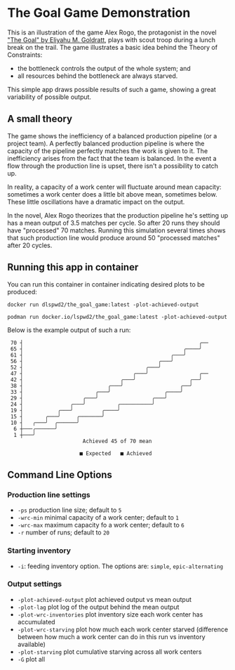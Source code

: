 # The Goal Game Demonstration

This is an illustration of the game Alex Rogo, the protagonist in the novel 
["The Goal" by  Eliyahu M. Goldratt](https://en.wikipedia.org/wiki/The_Goal_(novel)), plays with scout troop
during a lunch break on the trail. The game illustrates a basic idea behind the Theory of Constraints:
- the bottleneck controls the output of the whole system; and
- all resources behind the bottleneck are always starved.

This simple app draws possible results of such a game, showing a great variability of possible output.

## A small theory
The game shows the inefficiency of a balanced production pipeline (or a project team). A perfectly balanced
production pipeline is where the capacity of the pipeline perfectly matches the work is given to it. 
The inefficiency arises from the fact
that the team is balanced. In the event a flow through the production line is upset, there isn't a possibility to
catch up.

In reality, a capacity of a work center will fluctuate around mean capacity: sometimes a work center does a little bit
above mean, sometimes below. These little oscillations have a dramatic impact on the output.

In the novel, Alex Rogo theorizes that the production pipeline he's setting up has a mean output of 3.5 matches
per cycle. So after 20 runs they should have "processed" 70 matches. Running this simulation several times
shows that such production line would produce around 50 "processed matches" after 20 cycles.

## Running this app in container
You can run this container in container indicating desired plots to be produced:
```shell
docker run dlspwd2/the_goal_game:latest -plot-achieved-output
```
```shell
podman run docker.io/lspwd2/the_goal_game:latest -plot-achieved-output
```
Below is the example output of such a run:
```
 70 ┤                                                        ╭──
 65 ┤                                                   ╭────╯
 61 ┤                                               ╭───╯
 56 ┤                                           ╭───╯
 52 ┤                                       ╭───╯
 47 ┤                                   ╭───╯                ╭──
 42 ┤                               ╭───╯                 ╭──╯
 38 ┤                           ╭───╯                  ╭──╯
 33 ┤                       ╭───╯                 ╭────╯
 29 ┤                   ╭───╯                 ╭───╯
 24 ┤               ╭───╯          ╭──────────╯
 19 ┤           ╭───╯         ╭────╯
 15 ┤       ╭───╯     ╭───────╯
 10 ┤   ╭───╯  ╭──────╯
  6 ┼───╭──────╯
  1 ┼───╯
                        Achieved 45 of 70 mean

                       ■ Expected   ■ Achieved
```
## Command Line Options

### Production line settings
- `-ps` production line size; default to `5`
- `-wrc-min` minimal capacity of a work center; default to `1`
- `-wrc-max` maximum capacity fo a work center; default to `6`
- `-r` number of runs; default to `20`

### Starting inventory
- `-i`: feeding inventory option. The options are: `simple`, `epic-alternating`

### Output settings
- `-plot-achieved-output` plot achieved output vs mean output
- `-plot-lag` plot log of the output behind the mean output
- `-plot-wrc-inventories` plot inventory size each work center has accumulated
- `-plot-wrc-starving` plot how much each work center starved (difference between how much a work center can
   do in this run vs inventory available)
- `-plot-starving` plot cumulative starving across all work centers
- `-G` plot all